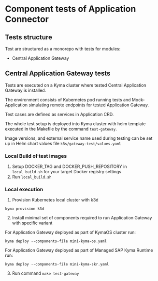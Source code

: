 # Component tests of Application Connector

## Tests structure 

Test are structured as a monorepo with tests for modules:
- Central Application Gateway

## Central Application Gateway tests

Tests are executed on a Kyma cluster where tested Central Application Gateway is installed. 

The environment consists of Kubernetes pod running tests and Mock-Application simulating remote endpoints for tested Application Gateway.

<!---TODO: Draw a simple diagram here--->

Test cases are defined as services in Application CRD.

The whole test setup is deployed into Kyma cluster with helm template executed in the Makefile by the command `test-gateway`.  
 
Image versions, and external service name used during testing can be set up in Helm chart values file `k8s/gateway-test/values.yaml` 

### Local Build of test images

1. Setup DOCKER_TAG and DOCKER_PUSH_REPOSITORY in `local_build.sh` for your target Docker registry settings
2. Run `local_build.sh`

### Local execution

1. Provision Kubernetes local cluster with k3d

```shell
kyma provision k3d
```
2. Install minimal set of components required to run Application Gateway with specific variant

For Application Gateway deployed as part of KymaOS cluster run:

```shell
kyma deploy --components-file mini-kyma-os.yaml 
```

For Application Gateway deployed as part of Managed SAP Kyma Runtime run:

```shell
kyma deploy --components-file mini-kyma-skr.yaml 
```

3. Run command `make test-gateway`






